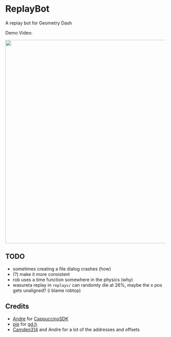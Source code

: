 # ReplayBot

A replay bot for Geometry Dash

Demo Video:

<a href="https://youtu.be/3fcRO_AswyU" target="_blank"><img src="https://i.ytimg.com/vi/3fcRO_AswyU/maxresdefault.jpg" width="640" height="auto" /></a>

## TODO
- sometimes creating a file dialog crashes (how)
- (?) make it more consistent
- rob uses a time function somewhere in the physics (why)
- wasureta replay in `replays/` can randomly die at 26%, maybe the x pos gets unaligned? (i blame robtop)

## Credits
- [Andre](https://github.com/AndreNIH) for [CappuccinoSDK](https://github.com/AndreNIH/CappuccinoSDK)
- [pie](https://github.com/PoweredByPie) for [gd.h](https://github.com/PoweredByPie/gd.h)
- [Camden314](https://github.com/camden314) and Andre for a lot of the addresses and offsets